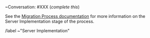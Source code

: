 ~Conversation: #XXX (*complete this*)

See the [Migration Process documentation](https://gitlab.com/gitlab-org/gitaly/blob/master/doc/MIGRATION_PROCESS.md#server-implementation-server-implementation) 
for more information on the Server Implementation stage of the process.


/label ~"Server Implementation"